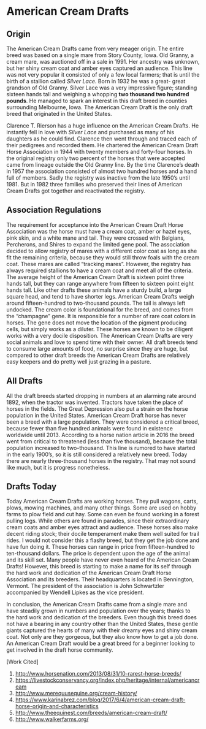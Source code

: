 # American Cream Drafts
## Origin
The American Cream Drafts came from very meager origin. The entire breed was based on a single mare from Story County, Iowa. Old Granny, a cream mare, was auctioned off in a sale in 1991. Her ancestry was unknown, but her shiny cream coat and amber eyes captured an audience. This line was not very popular it consisted of only a few local farmers; that is until the birth of a stallion called *Silver Lace*. Born in 1932 he was a great- great grandson of Old Granny. Silver Lace was a very impressive figure; standing sixteen hands tall and weighing a whopping **two thousand two hundred pounds**. He managed to spark an interest in this draft breed in counties surrounding Melbourne, Iowa. The American Cream Draft is the only draft breed that originated in the United States.

Clarence T. Rierson has a huge influence on the American Cream Drafts. He instantly fell in love with *Silver Lace* and purchased as many of his daughters as he could find. Clarence then went through and traced each of their pedigrees and recorded them. He chartered the American Cream Draft Horse Association in 1944 with twenty members and forty-four horses. In the original registry only two percent of the horses that were accepted came from lineage outside the Old Granny line. By the time Clarence’s death in 1957 the association consisted of almost two hundred horses and a hand full of members. Sadly the registry was inactive from the late 1950’s until 1981. But in 1982 three families who preserved their lines of American Cream Drafts got together and reactivated the registry. 

## Association Regulations
The requirement for acceptance into the American Cream Draft Horse Association was the horse must have a cream coat, amber or hazel eyes, pink skin, and a white mane and tail. They were crossed with Belgians, Percherons, and Shires to expand the limited gene pool. The association decided to allow registry of mares with a different color coat as long as she fit the remaining criteria, because they would still throw foals with the cream coat. These mares are called “tracking mares”. However, the registry has always required stallions to have a cream coat and meet all of the criteria. The average height of the American Cream Draft is sixteen point three hands tall, but they can range anywhere from fifteen to sixteen point eight hands tall. Like other drafts these animals have a sturdy build, a large square head, and tend to have shorter legs. American Cream Drafts weigh around fifteen-hundred to two-thousand pounds. The tail is always left undocked. The cream color is foundational for the breed, and comes from the “champagne” gene. It is responsible for a number of rare coat colors in horses. The gene does not move the location of the pigment producing cells, but simply works as a diluter. These horses are known to be diligent works with a very docile disposition. The American Cream Drafts are very social animals and love to spend time with their owner. All draft breeds tend to consume large amounts of food, no surprise since they are huge, but compared to other draft breeds the American Cream Drafts are relatively easy keepers and do pretty well just grazing in a pasture. 

## All Drafts
All the draft breeds started dropping in numbers at an alarming rate around 1892, when the tractor was invented. Tractors have taken the place of horses in the fields. The Great Depression also put a strain on the horse population in the United States. American Cream Draft horse has never been a breed with a large population. They were considered a critical breed, because fewer than five hundred animals were found in existence worldwide until 2013. According to a horse nation article in 2016 the breed went from critical to threatened (less than five thousand), because the total population increased to two-thousand. This line is rumored to have started in the early 1900’s, so it is still considered a relatively new breed.  Today there are nearly three-thousand horses in the registry. That may not sound like much, but it is progress nonetheless.

## Drafts Today
Today American Cream Drafts are working horses. They pull wagons, carts, plows, mowing machines, and many other things. Some are used on hobby farms to plow field and cut hay. Some can even be found working in a forest pulling logs. While others are found in parades, since their extraordinary cream coats and amber eyes attract and audience. These horses also make decent riding stock; their docile temperament make them well suited for trail rides. I would not consider this a flashy breed, but they get the job done and have fun doing it. These horses can range in price from fifteen-hundred to ten-thousand dollars. The price is dependent upon the age of the animal and its skill set. Many people have never even heard of the American Cream Drafts! However, this breed is starting to make a name for its self through the hard work and dedication of the American Cream Draft Horse Association and its breeders. Their headquarters is located in Bennington, Vermont. The president of the association is John Schwartzler accompanied by Wendell Lipkes as the vice president. 

In conclusion, the American Cream Drafts came from a single mare and have steadily grown in numbers and population over the years; thanks to the hard work and dedication of the breeders. Even though this breed does not have a bearing in any country other than the United States, these gentle giants captured the hearts of many with their dreamy eyes and shiny cream coat. Not only are they gorgeous, but they also know how to get a job done. An American Cream Draft would be a great breed for a beginner looking to get involved in the draft horse community. 


[Work Cited]

1.	http://www.horsenation.com/2013/08/31/10-rarest-horse-breeds/
2.  https://livestockconservancy.org/index.php/heritage/internal/americancream  
3.	http://www.merequusequine.org/cream-history/  
4.	https://www.karinabrez.com/blog/2017/6/4/american-cream-draft-horse-origin-and-characteristics
5.	http://www.theequinest.com/breeds/american-cream-draft/
6.	http://www.walkerfarms.org/
